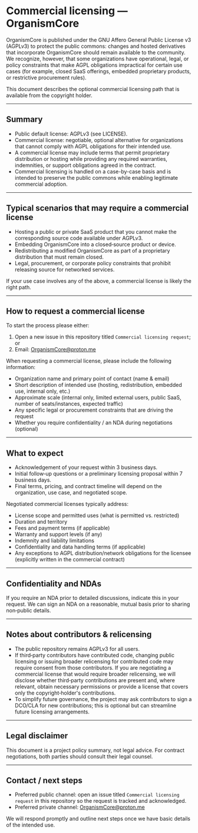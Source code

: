 # Commercial licensing — OrganismCore

OrganismCore is published under the GNU Affero General Public License v3 (AGPLv3) to protect the public commons: changes and hosted derivatives that incorporate OrganismCore should remain available to the community. We recognize, however, that some organizations have operational, legal, or policy constraints that make AGPL obligations impractical for certain use cases (for example, closed SaaS offerings, embedded proprietary products, or restrictive procurement rules).

This document describes the optional commercial licensing path that is available from the copyright holder.

---

## Summary

- Public default license: AGPLv3 (see LICENSE).
- Commercial license: negotiable, optional alternative for organizations that cannot comply with AGPL obligations for their intended use.
- A commercial license may include terms that permit proprietary distribution or hosting while providing any required warranties, indemnities, or support obligations agreed in the contract.
- Commercial licensing is handled on a case-by-case basis and is intended to preserve the public commons while enabling legitimate commercial adoption.

---

## Typical scenarios that may require a commercial license

- Hosting a public or private SaaS product that you cannot make the corresponding source code available under AGPLv3.
- Embedding OrganismCore into a closed‑source product or device.
- Redistributing a modified OrganismCore as part of a proprietary distribution that must remain closed.
- Legal, procurement, or corporate policy constraints that prohibit releasing source for networked services.

If your use case involves any of the above, a commercial license is likely the right path.

---

## How to request a commercial license

To start the process please either:

1. Open a new issue in this repository titled `Commercial licensing request`; or  
2. Email: OrganismCore@proton.me

When requesting a commercial license, please include the following information:
- Organization name and primary point of contact (name & email)
- Short description of intended use (hosting, redistribution, embedded use, internal only, etc.)
- Approximate scale (internal only, limited external users, public SaaS, number of seats/instances, expected traffic)
- Any specific legal or procurement constraints that are driving the request
- Whether you require confidentiality / an NDA during negotiations (optional)

---

## What to expect

- Acknowledgement of your request within 3 business days.
- Initial follow‑up questions or a preliminary licensing proposal within 7 business days.
- Final terms, pricing, and contract timeline will depend on the organization, use case, and negotiated scope.

Negotiated commercial licenses typically address:
- License scope and permitted uses (what is permitted vs. restricted)
- Duration and territory
- Fees and payment terms (if applicable)
- Warranty and support levels (if any)
- Indemnity and liability limitations
- Confidentiality and data handling terms (if applicable)
- Any exceptions to AGPL distribution/network obligations for the licensee (explicitly written in the commercial contract)

---

## Confidentiality and NDAs

If you require an NDA prior to detailed discussions, indicate this in your request. We can sign an NDA on a reasonable, mutual basis prior to sharing non‑public details.

---

## Notes about contributors & relicensing

- The public repository remains AGPLv3 for all users.
- If third‑party contributors have contributed code, changing public licensing or issuing broader relicensing for contributed code may require consent from those contributors. If you are negotiating a commercial license that would require broader relicensing, we will disclose whether third‑party contributions are present and, where relevant, obtain necessary permissions or provide a license that covers only the copyright‑holder's contributions.
- To simplify future governance, the project may ask contributors to sign a DCO/CLA for new contributions; this is optional but can streamline future licensing arrangements.

---

## Legal disclaimer

This document is a project policy summary, not legal advice. For contract negotiations, both parties should consult their legal counsel.

---

## Contact / next steps

- Preferred public channel: open an issue titled `Commercial licensing request` in this repository so the request is tracked and acknowledged.  
- Preferred private channel: OrganismCore@proton.me

We will respond promptly and outline next steps once we have basic details of the intended use.
```
